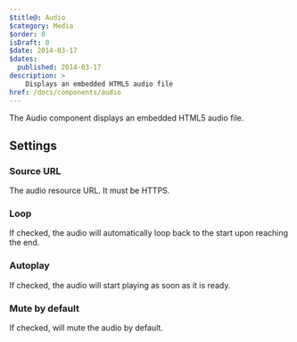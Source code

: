 ```yaml
---
$title@: Audio
$category: Media
$order: 0
isDraft: 0
$date: 2014-03-17
$dates:
  published: 2014-03-17
description: >
    Displays an embedded HTML5 audio file 
href: /docs/components/audio
---
```

<p>The Audio component displays an embedded HTML5 audio file.</p>

<h2 class="mt4 mb4">Settings</h2>
<h3 class="mb3 mt3">Source URL</h3>
The audio resource URL. It must be HTTPS.
<h3 class="mb3 mt3">Loop</h3>
If checked, the audio will automatically loop back to the start upon reaching the end.
<h3 class="mb3 mt3">Autoplay</h3>
If checked, the audio will start playing as soon as it is ready.
<h3 class="mb3 mt3">Mute by default</h3>
If checked, will mute the audio by default.
